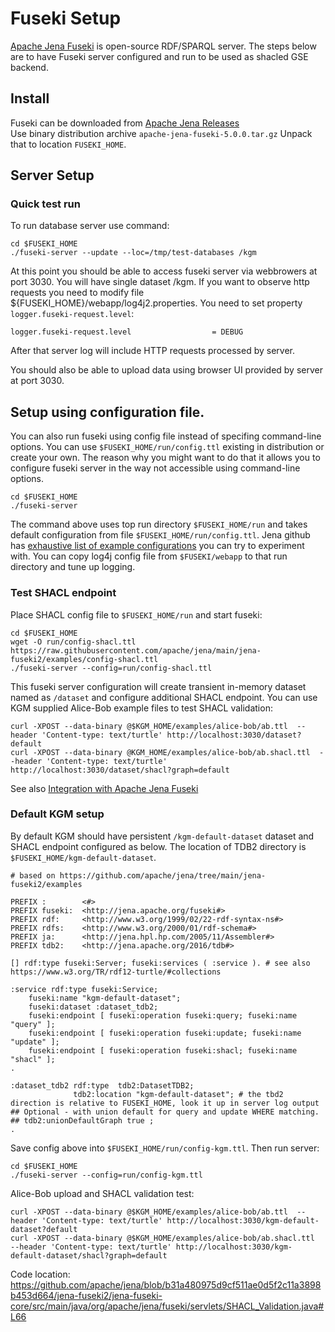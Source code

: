 # Fuseki Setup

[Apache Jena Fuseki](https://jena.apache.org/documentation/fuseki2/) is open-source RDF/SPARQL server. The steps below are to have Fuseki server configured and run to be used as shacled GSE backend.

## Install

Fuseki can be downloaded from [Apache Jena Releases](https://jena.apache.org/download/index.cgi)<br/>
Use binary distribution archive `apache-jena-fuseki-5.0.0.tar.gz` Unpack that to location `FUSEKI_HOME`.

## Server Setup

### Quick test run

To run database server use command:

```
cd $FUSEKI_HOME
./fuseki-server --update --loc=/tmp/test-databases /kgm
```

At this point you should be able to access fuseki server via webbrowers at port 3030. You will have single dataset /kgm.
If you want to observe http requests you need to modify file ${FUSEKI_HOME}/webapp/log4j2.properties. You need to set property `logger.fuseki-request.level`:

```
logger.fuseki-request.level                  = DEBUG
```

After that server log will include HTTP requests processed by server.

You should also be able to upload data using browser UI provided by server at port 3030.

## Setup using configuration file.

You can also run fuseki using config file instead of specifing command-line options. You can use `$FUSEKI_HOME/run/config.ttl` existing in distribution or create your own.
The reason why you might want to do that it allows you to configure fuseki server in the way not accessible using command-line options.

```
cd $FUSEKI_HOME
./fuseki-server
```

The command above uses top run directory `$FUSEKI_HOME/run` and takes default configuration from file `$FUSEKI_HOME/run/config.ttl`. Jena github has [exhaustive list of example configurations](https://github.com/apache/jena/tree/main/jena-fuseki2/examples) you can try to experiment with. You can copy log4j config file from `$FUSEKI/webapp` to that run directory and tune up logging. 

### Test SHACL endpoint

Place SHACL config file to `$FUSEKI_HOME/run` and start fuseki:

```
cd $FUSEKI_HOME
wget -O run/config-shacl.ttl https://raw.githubusercontent.com/apache/jena/main/jena-fuseki2/examples/config-shacl.ttl
./fuseki-server --config=run/config-shacl.ttl
```

This fuseki server configuration will create transient in-memory dataset named as `/dataset` and configure additional SHACL endpoint. You can use KGM supplied Alice-Bob example files to test SHACL validation:

```
curl -XPOST --data-binary @$KGM_HOME/examples/alice-bob/ab.ttl  --header 'Content-type: text/turtle' http://localhost:3030/dataset?default
curl -XPOST --data-binary @KGM_HOME/examples/alice-bob/ab.shacl.ttl  --header 'Content-type: text/turtle' http://localhost:3030/dataset/shacl?graph=default
```
See also [Integration with Apache Jena Fuseki](https://jena.apache.org/documentation/shacl/index.html#integration-with-apache-jena-fuseki)

### Default KGM setup

By default KGM should have persistent `/kgm-default-dataset` dataset and SHACL endpoint configured as below. The location of TDB2 directory is `$FUSEKI_HOME/kgm-default-dataset`.

```
# based on https://github.com/apache/jena/tree/main/jena-fuseki2/examples

PREFIX :        <#>
PREFIX fuseki:  <http://jena.apache.org/fuseki#>
PREFIX rdf:     <http://www.w3.org/1999/02/22-rdf-syntax-ns#>
PREFIX rdfs:    <http://www.w3.org/2000/01/rdf-schema#>
PREFIX ja:      <http://jena.hpl.hp.com/2005/11/Assembler#>
PREFIX tdb2:    <http://jena.apache.org/2016/tdb#>

[] rdf:type fuseki:Server; fuseki:services ( :service ). # see also https://www.w3.org/TR/rdf12-turtle/#collections

:service rdf:type fuseki:Service;
    fuseki:name "kgm-default-dataset";
    fuseki:dataset :dataset_tdb2;
    fuseki:endpoint [ fuseki:operation fuseki:query; fuseki:name "query" ];
    fuseki:endpoint [ fuseki:operation fuseki:update; fuseki:name "update" ];
    fuseki:endpoint [ fuseki:operation fuseki:shacl; fuseki:name "shacl" ];
.

:dataset_tdb2 rdf:type  tdb2:DatasetTDB2;
              tdb2:location "kgm-default-dataset"; # the tbd2 direction is relative to FUSEKI_HOME, look it up in server log output
## Optional - with union default for query and update WHERE matching.
## tdb2:unionDefaultGraph true ;
.
```

Save config above into `$FUSEKI_HOME/run/config-kgm.ttl`. Then run server:
```
cd $FUSEKI_HOME
./fuseki-server --config=run/config-kgm.ttl
```
   
Alice-Bob upload and SHACL validation test:
```
curl -XPOST --data-binary @$KGM_HOME/examples/alice-bob/ab.ttl  --header 'Content-type: text/turtle' http://localhost:3030/kgm-default-dataset?default
curl -XPOST --data-binary @$KGM_HOME/examples/alice-bob/ab.shacl.ttl  --header 'Content-type: text/turtle' http://localhost:3030/kgm-default-dataset/shacl?graph=default
```

Code location: https://github.com/apache/jena/blob/b31a480975d9cf511ae0d5f2c11a3898b453d664/jena-fuseki2/jena-fuseki-core/src/main/java/org/apache/jena/fuseki/servlets/SHACL_Validation.java#L66
